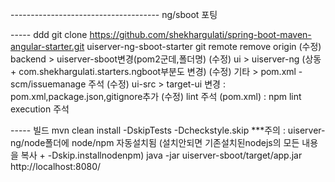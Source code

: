 ------------------------------------- ng/sboot 포팅

----- ddd
git clone https://github.com/shekhargulati/spring-boot-maven-angular-starter.git uiserver-ng-sboot-starter
git remote remove origin
(수정) backend > uiserver-sboot변경(pom2군데,폴더명)
(수정) ui > uiserver-ng (상동 + com.shekhargulati.starters.ngboot부분도 변경)
(수정) 기타 > pom.xml - scm/issuemanage 주석
(수정) ui-src > target-ui 변경 : pom.xml,package.json,gitignore추가
(수정) lint 주석 (pom.xml) : npm lint execution 주석

----- 빌드
mvn clean install -DskipTests -Dcheckstyle.skip
	***주의 : uiserver-ng/node폴더에 node/npm 자동설치됨 (설치안되면 기존설치된nodejs의 모든 내용을 복사 + -Dskip.installnodenpm)
java -jar uiserver-sboot/target/app.jar
http://localhost:8080/


